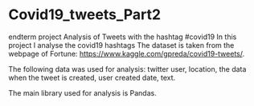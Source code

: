 # Covid19_tweets_Part2
endterm project
Analysis of Tweets with the hashtag #covid19 In this project I analyse the covid19 hashtags The dataset is taken from the webpage of Fortune: https://www.kaggle.com/gpreda/covid19-tweets/.

The following data was used for analysis: twitter user, location, the data when the tweet is created, user created date, text.

The main library used for analysis is Pandas.
